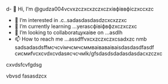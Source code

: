 d- 👋 Hi, I’m @gudza004vcvxzczxcxzczxczxівфіввфіczxccxzc
- 👀 I’m interested in .c..sadasdasdasdzcxcxzzxc
- 🌱 I’m currently learning ...yerascфівіфвфzxczxczxc
- 💞️ I’m looking to collaboratцукаівe on ...asdlh
- 📫 How to reach me ...assdffvxcxzczxczxcsadxzc nmb
sadsadasdsffмсчcvімчсмчсммваіваваіваіsdasdasdfasdf
сисмиfvcxcvdxcvdasясчсчмlk/gfsdasdsdadasdasdacxzczxc
<!---sadcxc
gudza004/gudza004 is n,a ✨ speciallkj ✨ repository because its `README.md` (this file) appears on your GitHub profile.
You can click the Previefkjkhhjw link to take a ladsozxcxok at you3113r changes.asdsad
--->cxvdsfcvfgdsg
vbvsd
fasasdzcx

